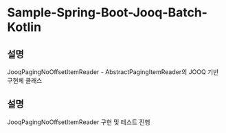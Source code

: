 # Sample-Spring-Boot-Jooq-Batch-Kotlin

## 설명
JooqPagingNoOffsetItemReader - AbstractPagingItemReader의 JOOQ 기반 구현체 클래스

## 설명
JooqPagingNoOffsetItemReader 구현 및 테스트 진행
